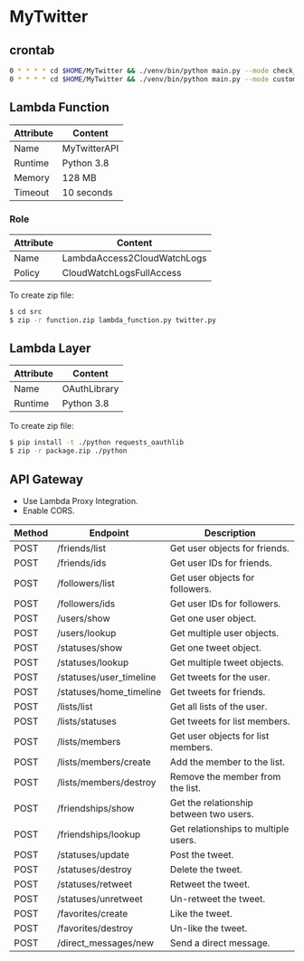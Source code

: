 # MyTwitter

## crontab

```sh
0 * * * * cd $HOME/MyTwitter && ./venv/bin/python main.py --mode check_followers --user-id XXXXXXXXXX
0 * * * * cd $HOME/MyTwitter && ./venv/bin/python main.py --mode customize --user-id XXXXXXXXXX
```

## Lambda Function

| Attribute | Content |
| - | - |
| Name | MyTwitterAPI |
| Runtime | Python 3.8 |
| Memory | 128 MB |
| Timeout | 10 seconds |

### Role

| Attribute | Content |
| - | - |
| Name | LambdaAccess2CloudWatchLogs |
| Policy | CloudWatchLogsFullAccess |

To create zip file:

```sh
$ cd src
$ zip -r function.zip lambda_function.py twitter.py
```

## Lambda Layer

| Attribute | Content |
| - | - |
| Name | OAuthLibrary |
| Runtime | Python 3.8 |

To create zip file:

```sh
$ pip install -t ./python requests_oauthlib
$ zip -r package.zip ./python
```

## API Gateway

- Use Lambda Proxy Integration.
- Enable CORS.

| Method | Endpoint | Description |
| - | - | - |
| POST | /friends/list | Get user objects for friends. |
| POST | /friends/ids | Get user IDs for friends. |
| POST | /followers/list | Get user objects for followers. |
| POST | /followers/ids | Get user IDs for followers. |
| POST | /users/show | Get one user object. |
| POST | /users/lookup | Get multiple user objects. |
| POST | /statuses/show | Get one tweet object. |
| POST | /statuses/lookup | Get multiple tweet objects. |
| POST | /statuses/user_timeline | Get tweets for the user. |
| POST | /statuses/home_timeline | Get tweets for friends. |
| POST | /lists/list | Get all lists of the user. |
| POST | /lists/statuses | Get tweets for list members. |
| POST | /lists/members | Get user objects for list members. |
| POST | /lists/members/create | Add the member to the list. |
| POST | /lists/members/destroy | Remove the member from the list. |
| POST | /friendships/show | Get the relationship between two users. |
| POST | /friendships/lookup | Get relationships to multiple users. |
| POST | /statuses/update | Post the tweet. |
| POST | /statuses/destroy | Delete the tweet. |
| POST | /statuses/retweet | Retweet the tweet. |
| POST | /statuses/unretweet | Un-retweet the tweet. |
| POST | /favorites/create | Like the tweet. |
| POST | /favorites/destroy | Un-like the tweet. |
| POST | /direct_messages/new | Send a direct message. |
